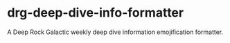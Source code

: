 # drg-deep-dive-info-formatter
A Deep Rock Galactic weekly deep dive information emojification formatter.

